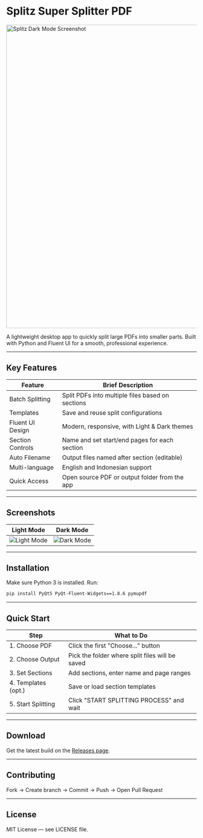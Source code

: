 # Splitz Super Splitter PDF

<img width="800" src="https://github.com/user-attachments/assets/bd20f85a-d0e5-4e02-b26b-e6a666ae7cab" alt="Splitz Dark Mode Screenshot" />

A lightweight desktop app to quickly split large PDFs into smaller parts. Built with Python and Fluent UI for a smooth, professional experience.

---

## Key Features

| Feature          | Brief Description                                |
| ---------------- | ------------------------------------------------ |
| Batch Splitting  | Split PDFs into multiple files based on sections |
| Templates        | Save and reuse split configurations              |
| Fluent UI Design | Modern, responsive, with Light & Dark themes     |
| Section Controls | Name and set start/end pages for each section    |
| Auto Filename    | Output files named after section (editable)      |
| Multi-language   | English and Indonesian support                   |
| Quick Access     | Open source PDF or output folder from the app    |

---

## Screenshots

| Light Mode                                                                                     | Dark Mode                                                                                     |
| ---------------------------------------------------------------------------------------------- | --------------------------------------------------------------------------------------------- |
| ![Light Mode](https://github.com/user-attachments/assets/5dfb3b85-1bd2-4526-a902-477360b40c30) | ![Dark Mode](https://github.com/user-attachments/assets/bd20f85a-d0e5-4e02-b26b-e6a666ae7cab) |

---

## Installation

Make sure Python 3 is installed.
Run:

```bash
pip install PyQt5 PyQt-Fluent-Widgets==1.8.6 pymupdf
```

---

## Quick Start

| Step                | What to Do                                      |
| ------------------- | ----------------------------------------------- |
| 1. Choose PDF       | Click the first "Choose..." button              |
| 2. Choose Output    | Pick the folder where split files will be saved |
| 3. Set Sections     | Add sections, enter name and page ranges        |
| 4. Templates (opt.) | Save or load section templates                  |
| 5. Start Splitting  | Click "START SPLITTING PROCESS" and wait        |

---

## Download

Get the latest build on the [Releases page](https://github.com/ikoshura/splitz_stable/releases/tag/v15.4).

---

## Contributing

Fork → Create branch → Commit → Push → Open Pull Request

---

## License

MIT License — see LICENSE file.
